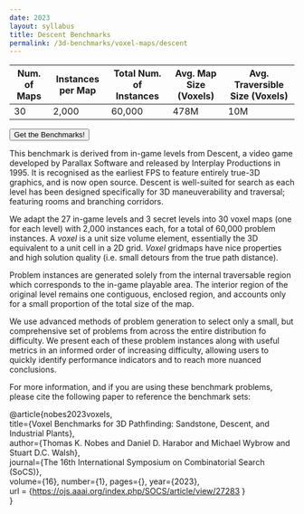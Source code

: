 ```yaml
---
date: 2023
layout: syllabus
title: Descent Benchmarks
permalink: /3d-benchmarks/voxel-maps/descent
---
```


<div class="fullwidth">

 **Num. of Maps** | **Instances per Map** | **Total Num. of Instances**  | **Avg. Map Size (Voxels)** | **Avg. Traversible Size (Voxels)**
--|---|---|---|----
 30 | 2,000 | 60,000 | 478M | 10M
</div>

<a href='https://bitbucket.org/shortestpathlab/benchmarks/src/master/voxel-maps/descent/'><button class='button benchmarks'>Get the Benchmarks!</button></a>

This benchmark is derived from in-game levels from Descent, a video game developed by Parallax Software and released by Interplay Productions in 1995. It is recognised as the earliest FPS to feature entirely true-3D graphics, and is now open source. Descent is well-suited for search as each level has been designed specifically for 3D maneuverability and traversal; featuring rooms and branching corridors.

We adapt the 27 in-game levels and 3 secret levels into 30 voxel maps (one for each level) with 2,000 instances each, for a total of 60,000 problem instances. A *voxel* is a unit size volume element, essentially the 3D equivalent to a unit cell in a 2D grid. *Voxel* gridmaps have nice properties and high solution quality (i.e. small detours from the true path distance).

Problem instances are generated solely from the internal traversable region which corresponds to the in-game playable area. The interior region of the original level remains one contiguous, enclosed region, and accounts only for a small proportion of the total size of the map.

We use advanced methods of problem generation to select only a small, but comprehensive set of problems from across the entire distribution fo difficulty. We present each of these problem instances along with useful metrics in an informed order of increasing difficulty, allowing users to quickly identify performance indicators and to reach more nuanced conclusions.

For more information, and if you are using these benchmark problems, please cite the following paper to reference the benchmark sets:

@article{nobes2023voxels,  
    title={Voxel Benchmarks for 3D Pathfinding: Sandstone, Descent, and Industrial Plants},  
    author={Thomas K. Nobes and Daniel D. Harabor and Michael Wybrow and Stuart D.C. Walsh},  
    journal={The 16th International Symposium on Combinatorial Search (SoCS)},  
    volume={16}, number={1}, pages={}, year={2023},  
    url = {https://ojs.aaai.org/index.php/SOCS/article/view/27283 }  
}